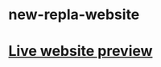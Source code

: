 # new-repla-website

<h1><a href="https://shajibmunna.github.io/new-repla-website/" target="_blank">Live website preview</a></h1>

